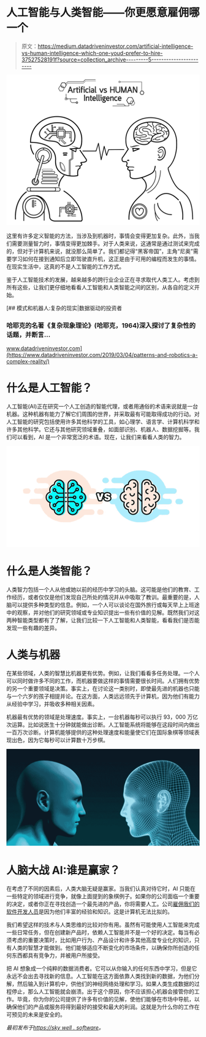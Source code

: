 # 人工智能与人类智能——你更愿意雇佣哪一个

> 原文：<https://medium.datadriveninvestor.com/artificial-intelligence-vs-human-intelligence-which-one-youd-prefer-to-hire-37527528191f?source=collection_archive---------5----------------------->

![](img/7acc67a9cdc410b61c29ebc93a3aab21.png)

这里有许多定义智能的方法，当涉及到机器时，事情会变得更加复杂。此外，当我们需要测量智力时，事情变得更加棘手。对于人类来说，这通常是通过测试来完成的，但对于计算机来说，就没那么简单了。我们都记得“黑客帝国”，主角“尼奥”需要学习如何在接到通知后立即驾驶直升机，这正是由于可用的编程而发生的事情。在现实生活中，这真的不是人工智能的工作方式。

鉴于人工智能技术的发展，越来越多的跨行业企业正在寻求取代人类工人。考虑到所有这些，让我们更仔细地看看人工智能和人类智能之间的区别，从各自的定义开始。

[](https://www.datadriveninvestor.com/2019/03/04/patterns-and-robotics-a-complex-reality/) [## 模式和机器人:复杂的现实|数据驱动的投资者

### 哈耶克的名著《复杂现象理论》(哈耶克，1964)深入探讨了复杂性的话题，并断言…

www.datadriveninvestor.com](https://www.datadriveninvestor.com/2019/03/04/patterns-and-robotics-a-complex-reality/) 

# 什么是人工智能？

人工智能(AI)正在研究一个人工创造的智能代理，或者用通俗的术语来说就是一台机器。这种机器有能力了解它们周围的世界，并采取最有可能取得成功的行动。对人工智能的研究包括使用许多其他科学的工具，如心理学、语言学、计算机科学和许多其他科学。它还与其他研究领域重叠，如面部识别、机器人、数据挖掘等。我们可以看到，AI 是一个非常宽泛的术语。现在，让我们来看看人类的智力。

![](img/900eb4939fd542f40d9be3abba2adbeb.png)

# 什么是人类智能？

人类智力包括一个人从他或她以前的经历中学习的头脑。这可能是他们的教育、工作经历，或者仅仅是他们发现自己所处的情况并从中吸取了教训。最重要的是，人脑可以提供多种类型的信息。例如，一个人可以谈论在国外旅行或每天早上上班途中的观察，并对他们的研究领域或专业知识提出一些有价值的见解。既然我们对这两种智能类型都有了了解，让我们比较一下人工智能和人类智能，看看我们是否能发现一些有趣的差异。

# 人类与机器

在某些领域，人类的智慧比机器更有优势。例如，让我们看看多任务处理。一个人可以同时做许多不同的工作，而机器要做这样的事情需要很长时间。人们拥有优势的另一个重要领域是决策。事实上，在讨论这一类别时，即使最先进的机器也只能与一个六岁的孩子相提并论。在这方面，人类远远领先于计算机，因为他们有能力从经验中学习，并吸收多种相关因素。

机器最有优势的领域是处理速度。事实上，一台机器每秒可以执行 93，000 万亿次运算。比如说医生十分钟就能做出诊断。人工智能系统将能够在这段时间内做出一百万次诊断。计算机能够提供的这种处理速度和能量使它们在国际象棋等领域表现出色，因为它每秒可以计算数十万步棋。

![](img/ac3a069e630e3035b7a7c8a3db5ac527.png)

# 人脑大战 AI:谁是赢家？

在考虑了不同的因素后，人类大脑无疑是赢家。当我们认真对待它时，AI 只能在一些特定的领域进行竞争，就像上面提到的象棋例子。如果你的公司面临一个重要的决定，或者你正在寻找创造一个最先进的产品，你将需要人工。公司[雇佣我们的软件开发人员](https://skywell.software/)是因为他们丰富的经验和知识。这是计算机无法比拟的。

我们希望这样的技术与人类思维的比较对你有用。虽然有可能使用人工智能来完成一些日常任务，但在创建新产品时，依赖人工智能并不是一个好的决定。每当有必须考虑的重要决策时，比如用户行为、产品设计和许多其他高度专业化的知识，只有人类的智慧才能做到。他们能够适应不断变化的市场条件，以确保你所创造的任何东西都具有竞争力，并被用户所接受。

把 AI 想象成一个纯粹的数据消费者。它可以从你输入的任何东西中学习，但是它永远不会出去寻找新的信息。人工智能在这方面依靠人类找到新的数据，为他们分解，然后输入到计算机中，供他们的神经网络处理和学习。如果人类生成数据的过程停止，那么人工智能就会崩溃。出于这个原因，你不应该担心机器会接管你的工作。毕竟，你为你的公司提供了许多有价值的见解，使他们能够在市场中导航，以确保他们的产品或服务将得到最好的接受和最大的利润。这就是为什么你的工作在可预见的未来是安全的。

*最初发布于*[*https://sky well . software*](https://skywell.software/blog/artificial-intelligence-vs-human-intelligence/)*。*